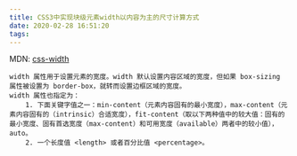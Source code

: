 ```yaml
---
title: CSS3中实现块级元素width以内容为主的尺寸计算方式
date: 2020-02-28 16:51:20
tags:
---
```


MDN: <a href="https://developer.mozilla.org/zh-CN/docs/Web/CSS/width" target="_blank">css-width</a>

```
width 属性用于设置元素的宽度。width 默认设置内容区域的宽度，但如果 box-sizing 属性被设置为 border-box，就转而设置边框区域的宽度。
width 属性也指定为：
    1. 下面关键字值之一：min-content（元素内容固有的最小宽度），max-content（元素内容固有的（intrinsic）合适宽度），fit-content（取以下两种值中的较大值：固有的最小宽度、固有首选宽度（max-content）和可用宽度（available）两者中的较小值），auto。
    2. 一个长度值 <length> 或者百分比值 <percentage>。
```

